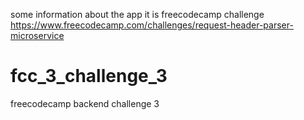 some information about the app
it is freecodecamp challenge
https://www.freecodecamp.com/challenges/request-header-parser-microservice
# fcc_3_challenge_3
freecodecamp backend challenge 3

